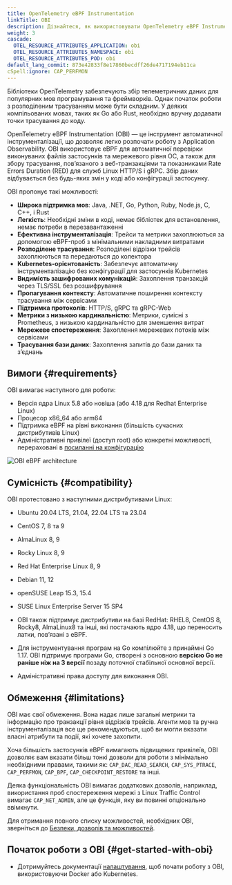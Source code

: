 ```yaml
---
title: OpenTelemetry eBPF Instrumentation
linkTitle: OBI
description: Дізнайтеся, як використовувати OpenTelemetry eBPF Instrumentation для автоматичного інструментування.
weight: 3
cascade:
  OTEL_RESOURCE_ATTRIBUTES_APPLICATION: obi
  OTEL_RESOURCE_ATTRIBUTES_NAMESPACE: obi
  OTEL_RESOURCE_ATTRIBUTES_POD: obi
default_lang_commit: 873e42833f8e17860becdff26de4717194eb11ca
cSpell:ignore: CAP_PERFMON
---
```


Бібліотеки OpenTelemetry забезпечують збір телеметричних даних для популярних мов програмування та фреймворків. Однак початок роботи з розподіленим трасуванням може бути складним. У деяких компільованих мовах, таких як Go або Rust, необхідно вручну додавати точки трасування до коду.

OpenTelemetry eBPF Instrumentation (OBI) — це інструмент автоматичної інструменталізації, що дозволяє легко розпочати роботу з Application Observability. OBI використовує eBPF для автоматичної перевірки виконуваних файлів застосунків та мережевого рівня ОС, а також для збору трасування, повʼязаного з веб-транзакціями та показниками Rate Errors Duration (RED) для служб Linux HTTP/S і gRPC. Збір даних відбувається без будь-яких змін у коді або конфігурації застосунку.

OBI пропонує такі можливості:

- **Широка підтримка мов**: Java, .NET, Go, Python, Ruby, Node.js, C, C++, і Rust
- **Легкість**: Необхідні зміни в коді, немає бібліотек для встановлення, немає потреби в перезавантаженні
- **Ефективна інструменталізація**: Трейси та метрики захоплюються за допомогою eBPF-проб з мінімальними накладними витратами
- **Розподілене трасування**: Розподілені відрізки трейсів захоплюються та передаються до колектора
- **Kubernetes-орієнтованість**: Забезпечує автоматичну інструменталізацію без конфігурації для застосунків Kubernetes
- **Видимість зашифрованих комунікацій**: Захоплення транзакцій через TLS/SSL без розшифрування
- **Пропагування контексту**: Автоматичне поширення контексту трасування між сервісами
- **Підтримка протоколів**: HTTP/S, gRPC та gRPC-Web
- **Метрики з низькою кардинальністю**: Метрики, сумісні з Prometheus, з низькою кардинальністю для зменшення витрат
- **Мережеве спостереження**: Захоплення мережевих потоків між сервісами
- **Трасування бази даних**: Захоплення запитів до бази даних та зʼєднань

## Вимоги {#requirements}

OBI вимагає наступного для роботи:

- Версія ядра Linux 5.8 або новіша (або 4.18 для Redhat Enterprise Linux)
- Процесор x86_64 або arm64
- Підтримка eBPF на рівні виконання (більшість сучасних дистрибутивів Linux)
- Адміністративні привілеї (доступ root) або конкретні можливості, перераховані в [посиланні на конфігурацію](security/)

![OBI eBPF architecture](./ebpf-arch.svg)

## Сумісність {#compatibility}

OBI протестовано з наступними дистрибутивами Linux:

- Ubuntu 20.04 LTS, 21.04, 22.04 LTS та 23.04
- CentOS 7, 8 та 9
- AlmaLinux 8, 9
- Rocky Linux 8, 9
- Red Hat Enterprise Linux 8, 9
- Debian 11, 12
- openSUSE Leap 15.3, 15.4
- SUSE Linux Enterprise Server 15 SP4

- OBI також підтримує дистрибутиви на базі RedHat: RHEL8, CentOS 8, Rocky8, AlmaLinux8 та інші, які постачають ядро 4.18, що переносить латки, повʼязані з eBPF.

- Для інструментування програм на Go компілюйте з принаймні Go 1.17. OBI підтримує програми Go, створені з основною **версією Go не раніше ніж на 3 версії** позаду поточної стабільної основної версії.
- Адміністративні права доступу для виконання OBI.

## Обмеження {#limitations}

OBI має свої обмеження. Вона надає лише загальні метрики та інформацію про транзакції рівня відрізків трейсів. Агенти мов та ручна інструменталізація все ще рекомендуються, щоб ви могли вказати власні атрибути та події, які хочете захопити.

Хоча більшість застосунків eBPF вимагають підвищених привілеїв, OBI дозволяє вам вказати більш тонкі дозволи для роботи з мінімально необхідними правами, такими як: `CAP_DAC_READ_SEARCH`, `CAP_SYS_PTRACE`, `CAP_PERFMON`, `CAP_BPF`, `CAP_CHECKPOINT_RESTORE` та інші.

Деяка функціональність OBI вимагає додаткових дозволів, наприклад, використання проб спостереження мережі з Linux Traffic Control вимагає `CAP_NET_ADMIN`, але це функція, яку ви повинні опціонально ввімкнути.

Для отримання повного списку можливостей, необхідних OBI, зверніться до
[Безпеки, дозволів та можливостей](security/).

## Початок роботи з OBI {#get-started-with-obi}

- Дотримуйтесь документації [налаштування](setup/), щоб почати роботу з OBI, використовуючи Docker або Kubernetes.
